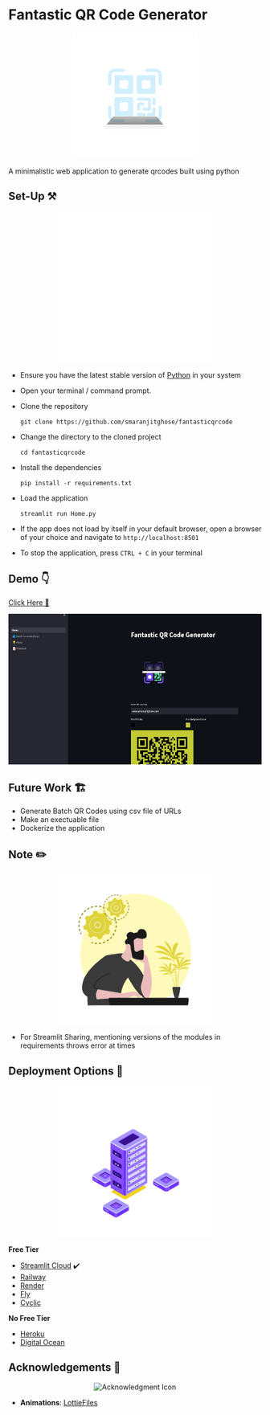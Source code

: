 # Fantastic QR Code Generator

<p align = "center"><img src= "./assets/scanner.gif" alt="QR Code Scanner" height= 250 width = 250></p>

A minimalistic web application to generate qrcodes built using python 

## Set-Up ⚒️

<p align = "center"><img src = "./assets/setup.gif" height = 300 alt = "SetUp Icon"></p>

- Ensure you have the latest stable version of [Python](https://www.python.org/downloads/) in your system

- Open your terminal / command prompt. 

- Clone the repository 

    ```
    git clone https://github.com/smaranjitghose/fantasticqrcode
    ```

- Change the directory to the cloned project
    
    ```
    cd fantasticqrcode
    ```

- Install the dependencies

    ```
    pip install -r requirements.txt
    ```

- Load the application

    ```
    streamlit run Home.py
    ```

- If the app does not load by itself in your default browser, open a browser of your choice and navigate to  `http://localhost:8501`

- To stop the application, press `CTRL + C` in your terminal

## Demo 👇

[Click Here 🔗](https://smaranjitghose-fantasticqrcode-home-j7oubv.streamlit.app/)

<p align = "center"><img src = "./assets/demo_snapshot_v1.png" height = 300 alt = "QRCodeGenerator Snapshot"></p>


## Future Work 🏗️

- Generate Batch QR Codes using csv file of URLs
- Make an exectuable file
- Dockerize the application


## Note ✏️

<p align = "center"><img src = "./assets/notes.gif" height = 300 alt = "Note Icon"></p>

- For Streamlit Sharing, mentioning versions of the modules in requirements throws error at times 

## Deployment Options 🥊

<p align = "center"><img src = "./assets/hosting.gif" height = 300 alt = "Hosting Icon"></p>

**Free Tier**
- [Streamlit Cloud](https://streamlit.io/cloud)  ✔️
- [Railway](https://railway.app/)
- [Render](https://render.com/)
- [Fly](https://fly.io/)
- [Cyclic](https://app.cyclic.sh/#/)

**No Free Tier**
- [Heroku](https://www.heroku.com/)
- [Digital Ocean](https://www.digitalocean.com/)


## Acknowledgements 🙏

<p align = "center"><img src = "https://media.giphy.com/media/1gQ6f5kJdBtGPSmdgS/giphy.gif" height = 300 alt = "Acknowledgment Icon"></p>

- **Animations**: [LottieFiles](https://lottiefiles.com)
